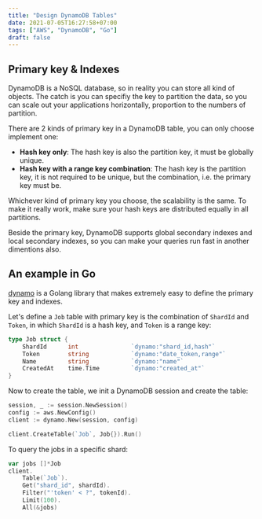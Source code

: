 ```yaml
---
title: "Design DynamoDB Tables"
date: 2021-07-05T16:27:58+07:00
tags: ["AWS", "DynamoDB", "Go"]
draft: false
---
```


## Primary key & Indexes

DynamoDB is a NoSQL database, so in reality you can store all kind of
objects. The catch is you can specifiy the key to partition the data,
so you can scale out your applications horizontally, proportion to the
numbers of partition.

There are 2 kinds of primary key in a DynamoDB table, you can only choose
implement one:

- **Hash key only**: The hash key is also the partition key, it must be globally
  unique.
- **Hash key with a range key combination**: The hash key is the partition key, it
  is not required to be unique, but the combination, i.e. the primary key must
  be.

Whichever kind of primary key you choose, the scalability is the same. To make
it really work, make sure your hash keys are distributed equally in all
partitions.

Beside the primary key, DynamoDB supports global secondary indexes and local
secondary indexes, so you can make your queries run fast in another dimentions
also.

## An example in Go

[dynamo][1] is a Golang library that makes extremely easy to define the primary
key and indexes.

Let's define a `Job` table with primary key is the combination of `ShardId`
and `Token`, in which `ShardId` is a hash key, and `Token` is a range key:


```go
type Job struct {
	ShardId      int               `dynamo:"shard_id,hash"`
	Token        string            `dynamo:"date_token,range"`
	Name         string            `dynamo:"name"`
	CreatedAt    time.Time         `dynamo:"created_at"`
}
```

Now to create the table, we init a DynamoDB session and create the table:


```go
session, _ := session.NewSession()
config := aws.NewConfig()
client := dynamo.New(session, config)

client.CreateTable(`Job`, Job{}).Run()
```

To query the jobs in a specific shard:

```go
var jobs []*Job
client.
    Table(`Job`).
    Get("shard_id", shardId).
    Filter("'token' < ?", tokenId).
    Limit(100).
    All(&jobs)
```




[1]: https://github.com/guregu/dynamo/
